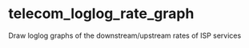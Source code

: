 telecom_loglog_rate_graph
=========================

Draw loglog graphs of the downstream/upstream rates of ISP services
